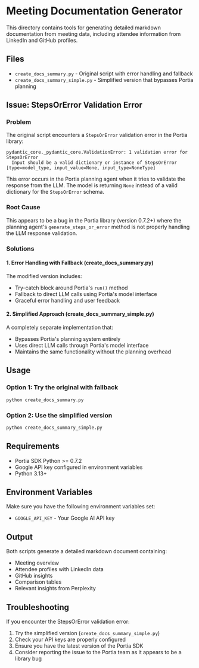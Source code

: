 # Meeting Documentation Generator

This directory contains tools for generating detailed markdown documentation from meeting data, including attendee information from LinkedIn and GitHub profiles.

## Files

- `create_docs_summary.py` - Original script with error handling and fallback
- `create_docs_summary_simple.py` - Simplified version that bypasses Portia planning

## Issue: StepsOrError Validation Error

### Problem
The original script encounters a `StepsOrError` validation error in the Portia library:

```
pydantic_core._pydantic_core.ValidationError: 1 validation error for StepsOrError
  Input should be a valid dictionary or instance of StepsOrError [type=model_type, input_value=None, input_type=NoneType]
```

This error occurs in the Portia planning agent when it tries to validate the response from the LLM. The model is returning `None` instead of a valid dictionary for the `StepsOrError` schema.

### Root Cause
This appears to be a bug in the Portia library (version 0.7.2+) where the planning agent's `generate_steps_or_error` method is not properly handling the LLM response validation.

### Solutions

#### 1. Error Handling with Fallback (create_docs_summary.py)
The modified version includes:
- Try-catch block around Portia's `run()` method
- Fallback to direct LLM calls using Portia's model interface
- Graceful error handling and user feedback

#### 2. Simplified Approach (create_docs_summary_simple.py)
A completely separate implementation that:
- Bypasses Portia's planning system entirely
- Uses direct LLM calls through Portia's model interface
- Maintains the same functionality without the planning overhead

## Usage

### Option 1: Try the original with fallback
```bash
python create_docs_summary.py
```

### Option 2: Use the simplified version
```bash
python create_docs_summary_simple.py
```

## Requirements

- Portia SDK Python >= 0.7.2
- Google API key configured in environment variables
- Python 3.13+

## Environment Variables

Make sure you have the following environment variables set:
- `GOOGLE_API_KEY` - Your Google AI API key

## Output

Both scripts generate a detailed markdown document containing:
- Meeting overview
- Attendee profiles with LinkedIn data
- GitHub insights
- Comparison tables
- Relevant insights from Perplexity

## Troubleshooting

If you encounter the StepsOrError validation error:
1. Try the simplified version (`create_docs_summary_simple.py`)
2. Check your API keys are properly configured
3. Ensure you have the latest version of the Portia SDK
4. Consider reporting the issue to the Portia team as it appears to be a library bug

